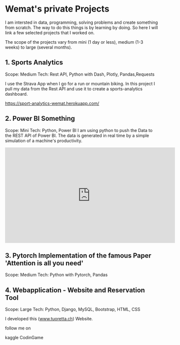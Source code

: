 # Wemat's private Projects

I am intersted in data, programming, solving problems and create something from scratch. The way to do this things is by learning by doing. So here I will link a few selected projects that I worked on. 

The scope of the projects vary from mini (1 day or less), medium (1-3 weeks) to large (several months). 

## 1. Sports Analytics 
Scope: Medium 
Tech: Rest API, Python with Dash, Plotly, Pandas,Requests

I use the Strava App when I go for a run or mountain biking. In this project I pull my data from the Rest API and use it to create a sports-analytics dashboard.

https://sport-analytics-wemat.herokuapp.com/


## 2. Power BI Something
Scope: Mini
Tech: Python, Power BI
I am using python to push the Data to the REST API of Power BI. 
The data is generated in real time by a simple simulation of a machine's productivity. 

<iframe width="560" height="315" src="https://www.youtube.com/embed/gaC_FTTJbC0" title="YouTube video player" frameborder="0" allow="accelerometer; autoplay; clipboard-write; encrypted-media; gyroscope; picture-in-picture" allowfullscreen></iframe>


## 3. Pytorch Implementation of the famous Paper 'Attention is all you need'
Scope: Medium
Tech: Python with Pytorch, Pandas 


## 4. Webapplication - Website and Reservation Tool 
Scope: Large
Tech: Python, Django, MySQL, Bootstrap, HTML, CSS

I developed this (www.tuoretta.ch) Website.



follow me on

kaggle
CodinGame 


